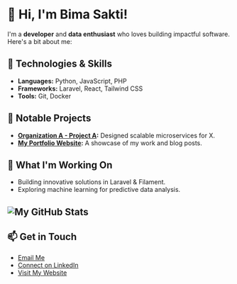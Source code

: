 # 👋 Hi, I'm Bima Sakti!

I'm a **developer** and **data enthusiast** who loves building impactful software. Here's a bit about me:

## 🔧 Technologies & Skills
- **Languages:** Python, JavaScript, PHP
- **Frameworks:** Laravel, React, Tailwind CSS
- **Tools:** Git, Docker

## 🌟 Notable Projects
- **[Organization A - Project A](https://github.com/org-a/project-a):** Designed scalable microservices for X.
- **[My Portfolio Website](https://myportfolio.com):** A showcase of my work and blog posts.

## 🚀 What I'm Working On
- Building innovative solutions in Laravel & Filament.
- Exploring machine learning for predictive data analysis.

## ![My GitHub Stats](https://github-readme-stats.vercel.app/api?bimasaktikr&show_icons=true&theme=radical)


## 📫 Get in Touch
- [Email Me](mailto:youremail@example.com)
- [Connect on LinkedIn](https://linkedin.com/in/your-profile)
- [Visit My Website](https://mywebsite.com)
